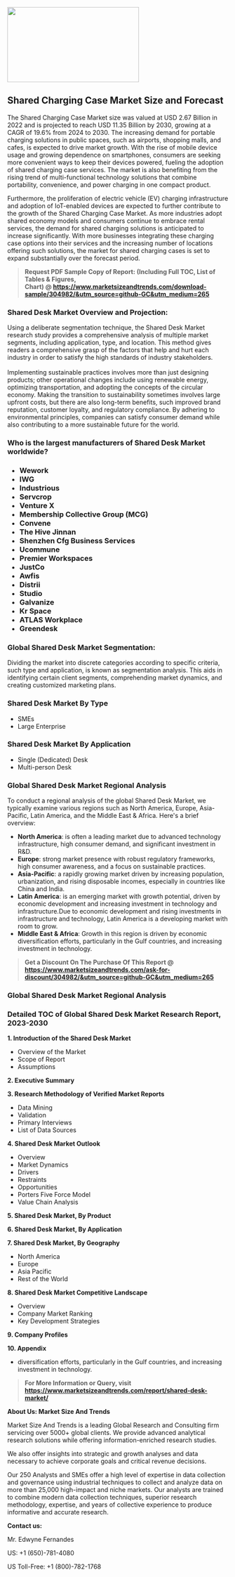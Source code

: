 <p><img class="alignnone size-medium wp-image-20088" src="https://ffe5etoiles.com/wp-content/uploads/2024/12/MST1-300x171.png" alt="" width="300" height="171" /></p><h2>Shared Charging Case Market Size and Forecast</h2><p>The Shared Charging Case Market size was valued at USD 2.67 Billion in 2022 and is projected to reach USD 11.35 Billion by 2030, growing at a CAGR of 19.6% from 2024 to 2030. The increasing demand for portable charging solutions in public spaces, such as airports, shopping malls, and cafes, is expected to drive market growth. With the rise of mobile device usage and growing dependence on smartphones, consumers are seeking more convenient ways to keep their devices powered, fueling the adoption of shared charging case services. The market is also benefiting from the rising trend of multi-functional technology solutions that combine portability, convenience, and power charging in one compact product.</p><p>Furthermore, the proliferation of electric vehicle (EV) charging infrastructure and adoption of IoT-enabled devices are expected to further contribute to the growth of the Shared Charging Case Market. As more industries adopt shared economy models and consumers continue to embrace rental services, the demand for shared charging solutions is anticipated to increase significantly. With more businesses integrating these charging case options into their services and the increasing number of locations offering such solutions, the market for shared charging cases is set to expand substantially over the forecast period.</p></p><blockquote id="" class=""><strong>Request PDF Sample Copy of Report: (Including Full TOC, List of Tables &amp; Figures, Chart)&nbsp;@&nbsp;<strong><a href="https://www.marketsizeandtrends.com/download-sample/304982/&utm_source=github-GC&utm_medium=265" target="_blank">https://www.marketsizeandtrends.com/download-sample/304982/&utm_source=github-GC&utm_medium=265</a></strong></strong></blockquote><h3 id="" class="">Shared Desk Market&nbsp;Overview and Projection:</h3><p id="" class="">Using a deliberate segmentation technique, the Shared Desk Market research study provides a comprehensive analysis of multiple market segments, including application, type, and location. This method gives readers a comprehensive grasp of the factors that help and hurt each industry in order to satisfy the high standards of industry stakeholders. <br /> <br />Implementing sustainable practices involves more than just designing products; other operational changes include using renewable energy, optimizing transportation, and adopting the concepts of the circular economy. Making the transition to sustainability sometimes involves large upfront costs, but there are also long-term benefits, such improved brand reputation, customer loyalty, and regulatory compliance. By adhering to environmental principles, companies can satisfy consumer demand while also contributing to a more sustainable future for the world.</p><h3 id="" class="">Who is the largest manufacturers of&nbsp;Shared Desk Market worldwide?</h3><h3 class=""><p><ul><li>Wework </li><li> IWG </li><li> Industrious </li><li> Servcrop </li><li> Venture X </li><li> Membership Collective Group (MCG) </li><li> Convene </li><li> The Hive Jinnan </li><li> Shenzhen Cfg Business Services </li><li> Ucommune </li><li> Premier Workspaces </li><li> JustCo </li><li> Awfis </li><li> Distrii </li><li> Studio </li><li> Galvanize </li><li> Kr Space </li><li> ATLAS Workplace </li><li> Greendesk</li></ul></p></h3><h3 id="" class="">Global&nbsp;Shared Desk Market Segmentation:</h3><p id="" class="">Dividing the market into discrete categories according to specific criteria, such type and application, is known as segmentation analysis. This aids in identifying certain client segments, comprehending market dynamics, and creating customized marketing plans.</p><h3 id="" class="">Shared Desk Market&nbsp;By Type</h3><p><p><ul><li>SMEs</li><li> Large Enterprise</p></li></ul></p></p><h3 id="" class="">Shared Desk Market&nbsp;By Application</h3><p class=""><p><ul><li>Single (Dedicated) Desk</li><li> Multi-person Desk</li></ul></p></p><h3 id="" class="">Global Shared Desk Market Regional Analysis</h3><p id="" class="">To conduct a regional analysis of the global Shared Desk Market, we typically examine various regions such as North America, Europe, Asia-Pacific, Latin America, and the Middle East &amp; Africa. Here's a brief overview:</p><ul><li><strong>North America</strong>: is often a leading market due to advanced technology infrastructure, high consumer demand, and significant investment in R&amp;D.</li><li><strong>Europe</strong>: strong market presence with robust regulatory frameworks, high consumer awareness, and a focus on sustainable practices.</li><li><strong>Asia-Pacific</strong>: a rapidly growing market driven by increasing population, urbanization, and rising disposable incomes, especially in countries like China and India.</li><li><strong>Latin America</strong>: is an emerging market with growth potential, driven by economic development and increasing investment in technology and infrastructure.Due to economic development and rising investments in infrastructure and technology, Latin America is a developing market with room to grow.</li><li><strong>Middle East &amp; Africa</strong>: Growth in this region is driven by economic diversification efforts, particularly in the Gulf countries, and increasing investment in technology.</li></ul><blockquote id="" class=""><strong>Get a Discount On The Purchase Of This Report @ <strong><a href="https://www.marketsizeandtrends.com/ask-for-discount/304982/&utm_source=github-GC&utm_medium=265" target="_blank">https://www.marketsizeandtrends.com/ask-for-discount/304982/&utm_source=github-GC&utm_medium=265</a></strong></strong></blockquote><h3 id="" class="">Global Shared Desk Market Regional Analysis</h3><h3 id="" class="">Detailed TOC of Global Shared Desk Market Research Report, 2023-2030</h3><p id="" class=""><strong>1. Introduction of the Shared Desk Market</strong></p><ul><li>Overview of the Market</li><li>Scope of Report</li><li>Assumptions</li></ul><p id="" class=""><strong>2. Executive Summary</strong></p><p id="" class=""><strong>3. Research Methodology of Verified Market Reports</strong></p><ul><li>Data Mining</li><li>Validation</li><li>Primary Interviews</li><li>List of Data Sources</li></ul><p id="" class=""><strong>4. Shared Desk Market Outlook</strong></p><ul><li>Overview</li><li>Market Dynamics</li><li>Drivers</li><li>Restraints</li><li>Opportunities</li><li>Porters Five Force Model</li><li>Value Chain Analysis</li></ul><p id="" class=""><strong>5. Shared Desk Market, By Product</strong></p><p id="" class=""><strong>6. Shared Desk Market, By Application</strong></p><p id="" class=""><strong>7. Shared Desk Market, By Geography</strong></p><ul><li>North America</li><li>Europe</li><li>Asia Pacific</li><li>Rest of the World</li></ul><p id="" class=""><strong>8. Shared Desk Market Competitive Landscape</strong></p><ul><li>Overview</li><li>Company Market Ranking</li><li>Key Development Strategies</li></ul><p id="" class=""><strong>9. Company Profiles</strong></p><p id="" class=""><strong>10. Appendix</strong></p><ul><li>diversification efforts, particularly in the Gulf countries, and increasing investment in technology.</li></ul><blockquote id="" class=""><strong>For More Information or Query, visit <strong><strong><a href="https://www.marketsizeandtrends.com/report/shared-desk-market/" target="_blank">https://www.marketsizeandtrends.com/report/shared-desk-market/</a></strong></strong></strong></blockquote><p id="" class=""><strong>About Us: Market Size And Trends</strong></p><p id="" class="">Market Size And Trends is a leading Global Research and Consulting firm servicing over 5000+ global clients. We provide advanced analytical research solutions while offering information-enriched research studies.</p><p id="" class="">We also offer insights into strategic and growth analyses and data necessary to achieve corporate goals and critical revenue decisions.</p><p id="" class="">Our 250 Analysts and SMEs offer a high level of expertise in data collection and governance using industrial techniques to collect and analyze data on more than 25,000 high-impact and niche markets. Our analysts are trained to combine modern data collection techniques, superior research methodology, expertise, and years of collective experience to produce informative and accurate research.</p><p id="" class=""><strong>Contact us:</strong></p><p id="" class="">Mr. Edwyne Fernandes</p><p id="" class="">US: +1 (650)-781-4080</p><p id="" class="">US Toll-Free: +1 (800)-782-1768</p>
